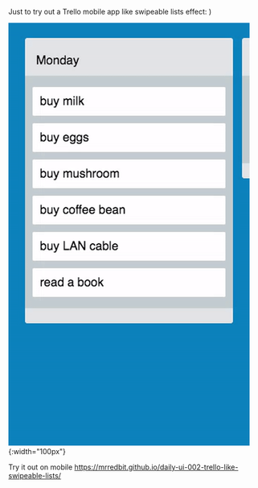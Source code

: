 Just to try out a Trello mobile app like swipeable lists effect: )

![Demo](https://github.com/mrredbit/daily-ui-002-trello-like-swipeable-lists/blob/master/src/demo.gif){:width="100px"}

Try it out on mobile
https://mrredbit.github.io/daily-ui-002-trello-like-swipeable-lists/
